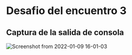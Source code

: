 # Desafio del encuentro 3

## Captura de la salida de consola

![Screenshot from 2022-01-09 16-01-03](https://user-images.githubusercontent.com/62315321/148697338-40dbc322-41fe-410a-9951-dca11fa3b19b.png)
